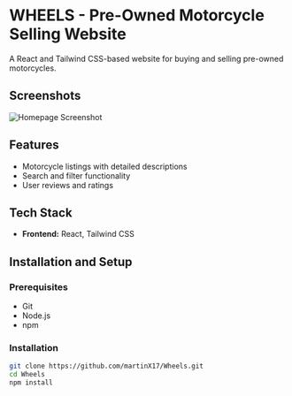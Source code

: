 # WHEELS - Pre-Owned Motorcycle Selling Website

A React and Tailwind CSS-based website for buying and selling pre-owned motorcycles.

## Screenshots

![Homepage Screenshot](path-to-screenshot.png)

## Features

- Motorcycle listings with detailed descriptions
- Search and filter functionality
- User reviews and ratings

## Tech Stack

- **Frontend:** React, Tailwind CSS

## Installation and Setup

### Prerequisites

- Git
- Node.js
- npm

### Installation

```sh
git clone https://github.com/martinX17/Wheels.git
cd Wheels
npm install
